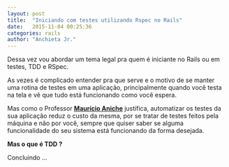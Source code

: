 ```yaml
---
layout: post
title:  "Iniciando com testes utilizando Rspec no Rails"
date:   2015-11-04 00:25:36
categories: rails
author: "Anchieta Jr."
---
```


Dessa vez vou abordar um tema legal pra quem é iniciante no Rails ou em testes, TDD e RSpec.

As vezes é complicado entender pra que serve e o motivo de se manter uma rotina de testes em uma aplicação, principalmente quando você testa na tela e vê que tudo está funcionando como você espera.

Mas como o Professor **[Maurício Aniche](https://github.com/mauricioaniche)** justifica, automatizar os testes da sua aplicação reduz o custo da mesma, por se tratar de testes feitos pela máquina e não por você, sempre que quiser saber se alguma funcionalidade do seu sistema está funcionando da forma desejada.

**Mas o que é TDD ?**

Concluindo ...



